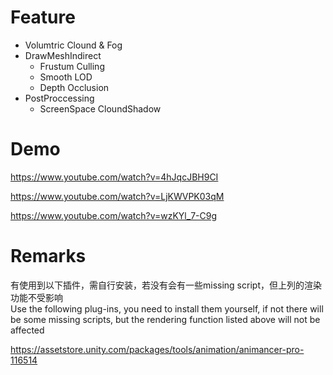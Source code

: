 # Feature

* Volumtric Clound & Fog
* DrawMeshIndirect
  * Frustum Culling
  * Smooth LOD
  * Depth Occlusion
* PostProccessing
  * ScreenSpace CloundShadow
  
# Demo

https://www.youtube.com/watch?v=4hJqcJBH9CI

https://www.youtube.com/watch?v=LjKWVPK03qM

https://www.youtube.com/watch?v=wzKYl_7-C9g

# Remarks
有使用到以下插件，需自行安装，若没有会有一些missing script，但上列的渲染功能不受影响  
Use the following plug-ins, you need to install them yourself, if not there will be some missing scripts, but the rendering function listed above will not be affected

https://assetstore.unity.com/packages/tools/animation/animancer-pro-116514
